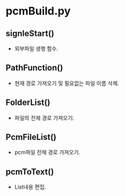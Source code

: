 # pcmBuild.py #

## signleStart() ##
 - 외부파일 생행 함수.

## PathFunction() ##
 - 현재 경로 가져오기 및 필요없는 파일 이름 삭제.

## FolderList() ##
 - 파일의 전체 경로 가져오기.

## PcmFileList() ##
 - pcm파일 전체 경로 가져오기.

## pcmToText() ##
 - List내용 편집.